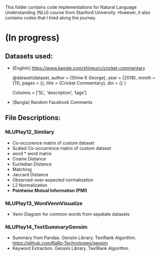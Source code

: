 This folder contains code implementations for Natural Language Understanding (NLU) course from Stanford University. However, it also contains codes that I tried along the journey.

# (In progress)

## Datasets used:
- [English]
  https://www.kaggle.com/shineucc/cricket-commentary

  @dataset{dataset,
  author = {Shine K George},
  year = {2018},
  month = {11},
  pages = {},
  title = {Cricket Commentary},
  doi = {}
  }

  Columns = [‘SL’, ‘description’, ‘tags’]

- [Bangla] 
  Random Facebook Comments
  
## File Descriptions:

### NLUPlay12_Similary
- Co-occurence matrix of custom dataset
- Scaled Co-occurrence matrix of custom dataset
- word * word matrix
- Cosine Distance
- Eucledian Distance
- Matching
- Jaccard Distance
- Observed-over-expected normalization
- L2 Normalization
- **Pointwise Mutual Information (PMI)**

### NLUPlay13_WordVennVisualize
- Venn Diagram for common words from sepatate datasets

### NLUPlay14_TextSummaryGensim
- Summary from Pandas. Gensim Library. TextRank Algorithm. https://github.com/RaRe-Technologies/gensim
- Keyword Extraction. Gensim Library. TextRank Algorithm.



